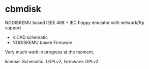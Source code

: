 # cbmdisk
NODISKEMU based IEEE 488 + IEC floppy emulator with network/ftp support

* KiCAD schematic
* NODISKEMU based Firmware

Very much work in progress at the moment. 

license: Schematic: LGPLv2, Firmware: GPLv2


